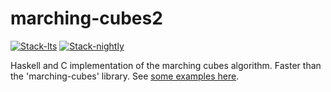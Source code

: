 # marching-cubes2

<!-- badges: start -->
[![Stack-lts](https://github.com/stla/marching-cubes2/actions/workflows/Stack-lts.yml/badge.svg)](https://github.com/stla/marching-cubes2/actions/workflows/Stack-lts.yml)
[![Stack-nightly](https://github.com/stla/marching-cubes2/actions/workflows/Stack-nightly.yml/badge.svg)](https://github.com/stla/marching-cubes2/actions/workflows/Stack-nightly.yml)
<!-- badges: end -->


Haskell and C implementation of the marching cubes algorithm. 
Faster than the 'marching-cubes' library. 
See [some examples here](https://github.com/stla/isosurfaces2).


